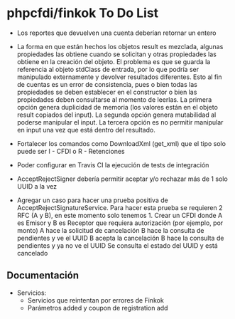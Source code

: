 # phpcfdi/finkok To Do List

- Los reportes que devuelven una cuenta deberían retornar un entero

- La forma en que están hechos los objetos result es mezclada, algunas propiedades las obtiene cuando se solicitan
  y otras propiedades las obtiene en la creación del objeto. El problema es que se guarda la referencia al objeto
  stdClass de entrada, por lo que podría ser manipulado externamente y devolver resultados diferentes.
  Esto al fin de cuentas es un error de consistencia, pues o bien todas las propiedades se deben establecer en
  el constructor o bien las propiedades deben consultarse al momento de leerlas.
  La primera opción genera duplicidad de memoria (los valores están en el objeto result copiados del input).
  La segunda opción genera mutabilidad al poderse manipular el input.
  La tercera opción es no permitir manipular en input una vez que está dentro del resultado.

- Fortalecer los comandos como DownloadXml (get_xml) que el tipo solo puede ser I - CFDI o R - Retenciones

- Poder configurar en Travis CI la ejecución de tests de integración

- AcceptRejectSigner debería permitir aceptar y/o rechazar más de 1 solo UUID a la vez

- Agregar un caso para hacer una prueba positiva de AcceptRejectSignatureService.
  Para hacer esta prueba se requieren 2 RFC (A y B), en este momento solo tenemos 1.
  Crear un CFDI donde A es Emisor y B es Receptor que requiera autorización (por ejemplo, por monto)
  A hace la solicitud de cancelación
  B hace la consulta de pendientes y ve el UUID
  B acepta la cancelación 
  B hace la consulta de pendientes y ya no ve el UUID
  Se consulta el estado del UUID y está cancelado

## Documentación

- Servicios:
    - Servicios que reintentan por errores de Finkok
    - Parámetros added y coupon de registration add
